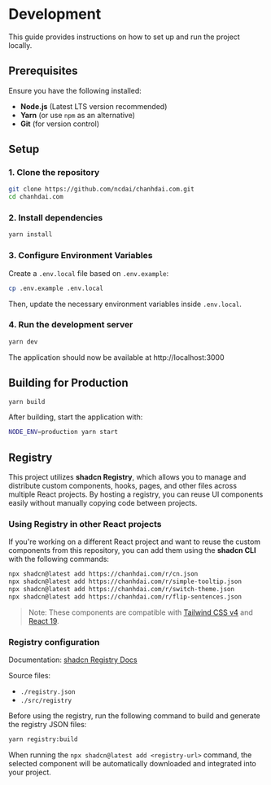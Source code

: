 # Development

This guide provides instructions on how to set up and run the project locally.

## Prerequisites

Ensure you have the following installed:

- **Node.js** (Latest LTS version recommended)
- **Yarn** (or use `npm` as an alternative)
- **Git** (for version control)

## Setup

### 1. Clone the repository

```sh
git clone https://github.com/ncdai/chanhdai.com.git
cd chanhdai.com
```

### 2. Install dependencies

```sh
yarn install
```

### 3. Configure Environment Variables

Create a `.env.local` file based on `.env.example`:

```sh
cp .env.example .env.local
```

Then, update the necessary environment variables inside `.env.local`.

### 4. Run the development server

```sh
yarn dev
```

The application should now be available at http://localhost:3000

## Building for Production

```sh
yarn build
```

After building, start the application with:

```sh
NODE_ENV=production yarn start
```

## Registry

This project utilizes **shadcn Registry**, which allows you to manage and distribute custom components, hooks, pages, and other files across multiple React projects. By hosting a registry, you can reuse UI components easily without manually copying code between projects.

### Using Registry in other React projects

If you're working on a different React project and want to reuse the custom components from this repository, you can add them using the **shadcn CLI** with the following commands:

```sh
npx shadcn@latest add https://chanhdai.com/r/cn.json
npx shadcn@latest add https://chanhdai.com/r/simple-tooltip.json
npx shadcn@latest add https://chanhdai.com/r/switch-theme.json
npx shadcn@latest add https://chanhdai.com/r/flip-sentences.json
```
> Note: These components are compatible with [Tailwind CSS v4](https://tailwindcss.com/blog/tailwindcss-v4) and [React 19](https://react.dev/blog/2024/12/05/react-19).

### Registry configuration

Documentation: [shadcn Registry Docs](https://ui.shadcn.com/docs/registry)

Source files:
  - `./registry.json`
  - `./src/registry`

Before using the registry, run the following command to build and generate the registry JSON files:

```sh
yarn registry:build
```

When running the `npx shadcn@latest add <registry-url>` command, the selected component will be automatically downloaded and integrated into your project.

